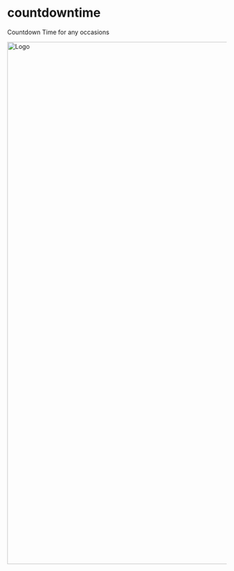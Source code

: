 # countdowntime
Countdown Time for any occasions

<img alt="Logo" title="#logo" width="1200px" src="./github_assets/imgprojeto.jpg">
